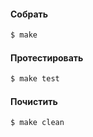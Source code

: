 #### Собрать
```sh
$ make
```

#### Протестировать
```sh
$ make test
```

#### Почистить
```sh
$ make clean
```
